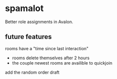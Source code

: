 # spamalot

Better role assignments in Avalon.

## future features
rooms have a "time since last interaction"
- rooms delete themselves after 2 hours
- the couple newest rooms are availible to quickjoin

add the random order draft
    
 
